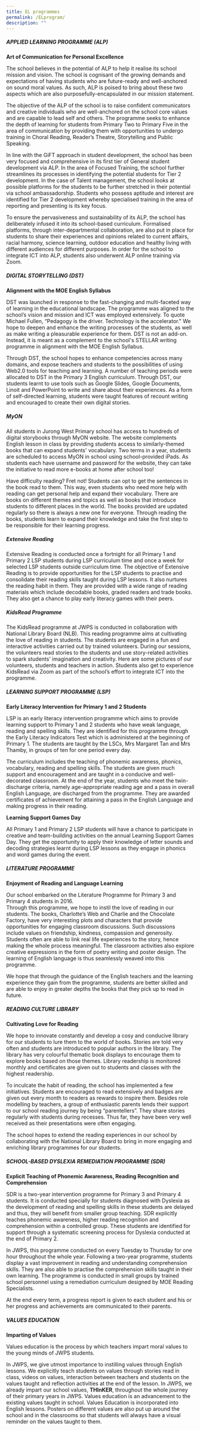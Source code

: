 ```yaml
---
title: EL programmes
permalink: /ELprogram/
description: ""
---
```

##### APPLIED LEARNING PROGRAMME (ALP)

**Art of Communication for Personal Excellence**

The school believes in the potential of ALP to help it realise its school mission and vision. The school is cognisant of the growing demands and expectations of having students who are future-ready and well-anchored on sound moral values. As such, ALP is poised to bring about these two aspects which are also purposefully-encapsulated in our mission statement.<br>

The objective of the ALP of the school is to raise confident communicators and creative individuals who are well-anchored on the school core values and are capable to lead self and others. The programme seeks to enhance the depth of learning for students from Primary Two to Primary Five in the area of communication by providing them with opportunities to undergo training in Choral Reading, Reader’s Theatre, Storytelling and Public Speaking.<br>

In line with the GiFT approach in student development, the school has been very focused and comprehensive in its first tier of General student development via ALP. In the area of Focused Training, the school further streamlines its processes in identifying the potential students for Tier 2 development. In the case of Talent management, the school looks at possible platforms for the students to be further stretched in their potential via school ambassadorship. Students who possess aptitude and interest are identified for Tier 2 development whereby specialised training in the area of reporting and presenting is its key focus.<br>

To ensure the pervasiveness and sustainability of its ALP, the school has deliberately infused it into its school-based curriculum. Formalised platforms, through inter-departmental collaboration, are also put in place for students to share their experiences and opinions related to current affairs, racial harmony, science learning, outdoor education and healthy living with different audiences for different purposes. In order for the school to integrate ICT into ALP, students also underwent ALP online training via Zoom.





##### DIGITAL STORYTELLING (DST)

**Alignment with the MOE English Syllabus**<br>

DST was launched in response to the fast-changing and multi-faceted way of learning in the educational landscape. The programme was aligned to the school’s vision and mission and ICT was employed extensively. To quote Michael Fullen, “Pedagogy is the driver. Technology is the accelerator." We hope to deepen and enhance the writing processes of the students, as well as make writing a pleasurable experience for them. DST is not an add-on. Instead, it is meant as a complement to the school's STELLAR writing programme in alignment with the MOE English Syllabus.

Through DST, the school hopes to enhance competencies across many domains, and expose teachers and students to the possibilities of using Web2.0 tools for teaching and learning. A number of teaching periods were allocated to DST in the Primary 3 English curriculum. Through DST, our students learnt to use tools such as Google Slides, Google Documents, Linoit and PowerPoint to write and share about their experiences. As a form of self-directed learning, students were taught features of recount writing and encouraged to create their own digital stories.

##### MyON

All students in Jurong West Primary school has access to hundreds of digital storybooks through MyON website.  The website complements English lesson in class by providing students access to similarly-themed books that can expand students' vocabulary. Two terms in a year, students are scheduled to access MyON in school using school-provided iPads. As students each have username and password for the website, they can take the initiative to read more e-books at home after school too! <br>

Have difficulty reading? Fret not! Students can opt to get the sentences in the book read to them. This way, even students who need more help with reading can get personal help and expand their vocabulary. There are books on different themes and topics as well as books that introduce students to different places in the world. The books provided are updated regularly so there is always a new one for everyone. Through reading the books, students learn to expand their knowledge and take the first step to be responsible for their learning progress.<br>

##### Extensive Reading 

Extensive Reading is conducted once a fortnight for all Primary 1 and Primary 2 LSP students during LSP curriculum time and once a week for selected LSP students outside curriculum time. The objective of Extensive Reading is to provide opportunities for the LSP students to practise and consolidate their reading skills taught during LSP lessons. It also nurtures the reading habit in them. They are provided with a wide range of reading materials which include decodable books, graded readers and trade books. They also get a chance to play early literacy games with their peers.<br>

##### KidsRead Programme

The KidsRead programme at JWPS is conducted in collaboration with National Library Board (NLB). This reading programme aims at cultivating the love of reading in students. The students are engaged in a fun and interactive activities carried out by trained volunteers. During our sessions, the volunteers read stories to the students and use story-related activities to spark students’ imagination and creativity. Here are some pictures of our volunteers, students and teachers in action. Students also get to experience KidsRead via Zoom as part of the school’s effort to integrate ICT into the programme. 



##### LEARNING SUPPORT PROGRAMME (LSP)

**Early Literacy Intervention for Primary 1 and 2 Students**<br>

LSP is an early literacy intervention programme which aims to provide learning support to Primary 1 and 2 students who have weak language, reading and spelling skills. They are identified for this programme through the Early Literacy Indicators Test which is administered at the beginning of Primary 1. The students are taught by the LSCs, Mrs Margaret Tan and Mrs Thamby, in groups of ten for one period every day. 

The curriculum includes the teaching of phonemic awareness, phonics, vocabulary, reading and spelling skills. The students are given much support and encouragement and are taught in a conducive and well-decorated classroom. At the end of the year, students who meet the twin-discharge criteria, namely age-appropriate reading age and a pass in overall English Language, are discharged from the programme. They are awarded certificates of achievement for attaining a pass in the English Language and making progress in their reading.


**Learning Support Games Day**<br>

All Primary 1 and Primary 2 LSP students will have a chance to participate in creative and team-building activities on the annual Learning Support Games Day. They get the opportunity to apply their knowledge of letter sounds and decoding strategies learnt during LSP lessons as they engage in phonics and word games during the event.

##### LITERATURE PROGRAMME

**Enjoyment of Reading and Language Learning**<br>

Our school embarked on the Literature Programme for Primary 3 and Primary 4 students in 2016. <br>
Through this programme, we hope to instil the love of reading in our students. The books, Charlotte’s Web and Charlie and the Chocolate Factory, have very interesting plots and characters that provide opportunities for engaging classroom discussions. Such discussions include values on friendship, kindness, compassion and generosity. Students often are able to link real life experiences to the story, hence making the whole process meaningful. The classroom activities also explore creative expressions in the form of poetry writing and poster design. The learning of English language is thus seamlessly weaved into this programme.<br>

We hope that through the guidance of the English teachers and the learning experience they gain from the programme, students are better skilled and are able to enjoy in greater depths the books that they pick up to read in future.

##### READING CULTURE LIBRARY

**Cultivating Love for Reading**<br>

We hope to innovate constantly and develop a cosy and conducive library for our students to lure them to the world of books. Stories are told very often and students are introduced to popular authors in the library. The library has very colourful thematic book displays to encourage them to explore books based on those themes. Library readership is monitored monthly and certificates are given out to students and classes with the highest readership. <br>

To inculcate the habit of reading, the school has implemented a few initiatives. Students are encouraged to read extensively and badges are given out every month to readers as rewards to inspire them. Besides role modelling by teachers, a group of enthusiastic parents lends their support to our school reading journey by being “parentellers”. They share stories regularly with students during recesses. Thus far, they have been very well received as their presentations were often engaging. <br>

The school hopes to extend the reading experiences in our school by collaborating with the National Library Board to bring in more engaging and enriching library programmes for our students.


##### SCHOOL-BASED DYSLEXIA REMEDIATION PROGRAMME (SDR)

**Explicit Teaching of Phonemic Awareness, Reading Recognition and Comprehension**<br>

SDR is a two-year intervention programme for Primary 3 and Primary 4 students. It is conducted specially for students diagnosed with Dyslexia as the development of reading and spelling skills in these students are delayed and thus, they will benefit from smaller group teaching. SDR explicitly teaches phonemic awareness, higher reading recognition and comprehension within a controlled group. These students are identified for support through a systematic screening process for Dyslexia conducted at the end of Primary 2.<br>

In JWPS, this programme conducted on every Tuesday to Thursday for one hour throughout the whole year. Following a two-year programme, students display a vast improvement in reading and understanding comprehension skills. They are also able to practise the comprehension skills taught in their own learning. The programme is conducted in small groups by trained school personnel using a remediation curriculum designed by MOE Reading Specialists. <br>

At the end every term, a progress report is given to each student and his or her progress and achievements are communicated to their parents.


##### VALUES EDUCATION

**Imparting of Values**<br>

Values education is the process by which teachers impart moral values to the young minds of JWPS students. <br>

In JWPS, we give utmost importance to instilling values through English lessons. We explicitly teach students on values through stories read in class, videos on values, interaction between teachers and students on the values taught and reflection activities at the end of the lesson. In JWPS, we already impart our school values, **THInKER**, throughout the whole journey of their primary years in JWPS. Values education is an advancement to the existing values taught in school. Values Education is incorporated into English lessons. Posters on different values are also put up around the school and in the classrooms so that students will always have a visual reminder on the values taught to them.